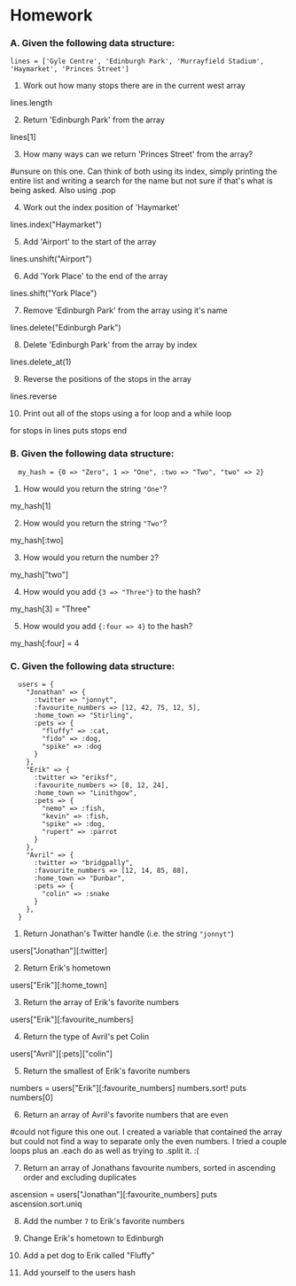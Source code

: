 # Homework

### A. Given the following data structure:

```
lines = ['Gyle Centre', 'Edinburgh Park', 'Murrayfield Stadium', 'Haymarket', 'Princes Street']
```

1. Work out how many stops there are in the current west array

lines.length


2. Return 'Edinburgh Park' from the array

lines[1]


3. How many ways can we return 'Princes Street' from the array?

#unsure on this one. Can think of both using its index, simply printing the entire list and writing a search for the name but not sure if that's what is being asked. Also using .pop


4. Work out the index position of 'Haymarket' 

lines.index("Haymarket")


5. Add 'Airport' to the start of the array 

lines.unshift("Airport")


6. Add 'York Place' to the end of the array

lines.shift("York Place")


7. Remove 'Edinburgh Park' from the array using it's name 

lines.delete("Edinburgh Park")


8. Delete 'Edinburgh Park' from the array by index

lines.delete_at(1)


9. Reverse the positions of the stops in the array

lines.reverse


10. Print out all of the stops using a for loop and a while loop

for stops in lines
  puts stops
end



### B. Given the following data structure:

```
  my_hash = {0 => "Zero", 1 => "One", :two => "Two", "two" => 2}
```

1. How would you return the string `"One"`?

my_hash[1]


2. How would you return the string `"Two"`?

my_hash[:two]


3. How would you return the number `2`?

my_hash["two"]


4. How would you add `{3 => "Three"}` to the hash? 

my_hash[3] = "Three"


5. How would you add `{:four => 4}` to the hash?

my_hash[:four] = 4




### C. Given the following data structure:

```
  users = {
    "Jonathan" => {
      :twitter => "jonnyt",
      :favourite_numbers => [12, 42, 75, 12, 5],
      :home_town => "Stirling",
      :pets => {
        "fluffy" => :cat,
        "fido" => :dog,
        "spike" => :dog
      }
    },
    "Erik" => {
      :twitter => "eriksf",
      :favourite_numbers => [8, 12, 24],
      :home_town => "Linithgow",
      :pets => {
        "nemo" => :fish,
        "kevin" => :fish,
        "spike" => :dog,
        "rupert" => :parrot
      }
    },
    "Avril" => {
      :twitter => "bridgpally",
      :favourite_numbers => [12, 14, 85, 88],
      :home_town => "Dunbar",
      :pets => {
        "colin" => :snake
      }
    },
  }
```

1. Return Jonathan's Twitter handle (i.e. the string `"jonnyt"`)

users["Jonathan"][:twitter]


2. Return Erik's hometown 

users["Erik"][:home_town]


3. Return the array of Erik's favorite numbers

users["Erik"][:favourite_numbers]


4. Return the type of Avril's pet Colin

users["Avril"][:pets]["colin"]


5. Return the smallest of Erik's favorite numbers

numbers = users["Erik"][:favourite_numbers]
numbers.sort!
puts numbers[0]


6. Return an array of Avril's favorite numbers that are even

#could not figure this one out. I created a variable that contained the array but could not find a way to separate only the even numbers. I tried a couple loops plus an .each do as well as trying to .split it. :(


7. Return an array of Jonathans favourite numbers, sorted in ascending order and excluding duplicates

ascension = users["Jonathan"][:favourite_numbers]
puts ascension.sort.uniq


8. Add the number `7` to Erik's favorite numbers




9. Change Erik's hometown to Edinburgh




10. Add a pet dog to Erik called "Fluffy"




11. Add yourself to the users hash



